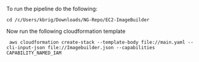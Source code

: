 To run the pipeline do the following:
```shell
cd /c/Users/kbrig/Downloads/NG-Repo/EC2-ImageBuilder
```
Now run the following cloudformation template 
```shell
 aws cloudformation create-stack --template-body file://main.yaml --cli-input-json file://Imagebuilder.json --capabilities CAPABILITY_NAMED_IAM
```
